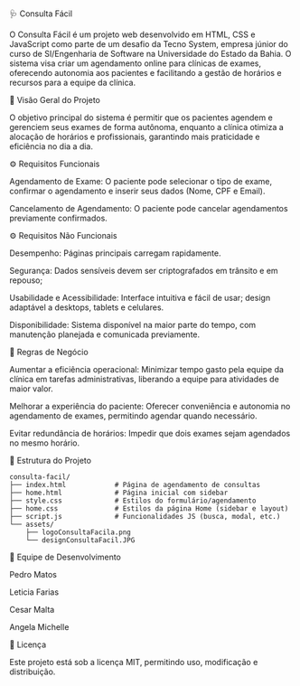 🩺 Consulta Fácil

O Consulta Fácil é um projeto web desenvolvido em HTML, CSS e JavaScript como parte de um desafio da Tecno System, empresa júnior do curso de SI/Engenharia de Software na Universidade do Estado da Bahia. O sistema visa criar um agendamento online para clínicas de exames, oferecendo autonomia aos pacientes e facilitando a gestão de horários e recursos para a equipe da clínica.

🎯 Visão Geral do Projeto

O objetivo principal do sistema é permitir que os pacientes agendem e gerenciem seus exames de forma autônoma, enquanto a clínica otimiza a alocação de horários e profissionais, garantindo mais praticidade e eficiência no dia a dia.

⚙️ Requisitos Funcionais

Agendamento de Exame:
O paciente pode selecionar o tipo de exame, confirmar o agendamento e inserir seus dados (Nome, CPF e Email).

Cancelamento de Agendamento:
O paciente pode cancelar agendamentos previamente confirmados.

⚙️ Requisitos Não Funcionais

Desempenho:
Páginas principais carregam rapidamente.

Segurança:
Dados sensíveis devem ser criptografados em trânsito e em repouso; 

Usabilidade e Acessibilidade:
Interface intuitiva e fácil de usar; design adaptável a desktops, tablets e celulares.

Disponibilidade:
Sistema disponível na maior parte do tempo, com manutenção planejada e comunicada previamente.

📌 Regras de Negócio

Aumentar a eficiência operacional:
Minimizar tempo gasto pela equipe da clínica em tarefas administrativas, liberando a equipe para atividades de maior valor.

Melhorar a experiência do paciente:
Oferecer conveniência e autonomia no agendamento de exames, permitindo agendar quando necessário.

Evitar redundância de horários:
Impedir que dois exames sejam agendados no mesmo horário.

📂 Estrutura do Projeto
```
consulta-facil/
├── index.html            # Página de agendamento de consultas
├── home.html             # Página inicial com sidebar
├── style.css             # Estilos do formulário/agendamento
├── home.css              # Estilos da página Home (sidebar e layout)
├── script.js             # Funcionalidades JS (busca, modal, etc.)
└── assets/
    ├── logoConsultaFacila.png
    └── designConsultaFacil.JPG
```
👥 Equipe de Desenvolvimento

Pedro Matos

Leticia Farias

Cesar Malta

Angela Michelle

📜 Licença

Este projeto está sob a licença MIT, permitindo uso, modificação e distribuição.
